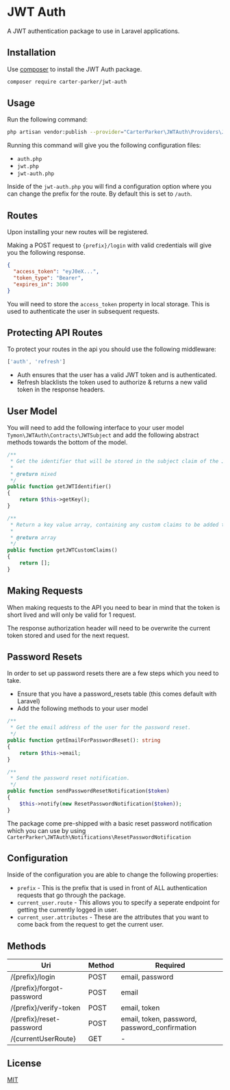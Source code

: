 # JWT Auth

A JWT authentication package to use in Laravel applications.

## Installation

Use [composer](https://getcomposer.org) to install the JWT Auth package.

```sh
composer require carter-parker/jwt-auth
```

## Usage

Run the following command:

```sh
php artisan vendor:publish --provider="CarterParker\JWTAuth\Providers\JWTAuthServiceProvider"
```

Running this command will give you the following configuration files:

- `auth.php`
- `jwt.php`
- `jwt-auth.php`

Inside of the `jwt-auth.php` you will find a configuration option where you can change the prefix for the route. By default this is set to `/auth`.

## Routes

Upon installing your new routes will be registered.

Making a POST request to `{prefix}/login` with valid credentials will give you the following response.

```json
{
  "access_token": "eyJ0eX...",
  "token_type": "Bearer",
  "expires_in": 3600
}
```

You will need to store the `access_token` property in local storage. This is used to authenticate the user in subsequent requests.

## Protecting API Routes

To protect your routes in the api you should use the following middleware:

```js
['auth', 'refresh']
```

- Auth ensures that the user has a valid JWT token and is authenticated.
- Refresh blacklists the token used to authorize & returns a new valid token in the response headers.

## User Model

You will need to add the following interface to your user model `Tymon\JWTAuth\Contracts\JWTSubject` and add the following abstract methods towards the bottom of the model.

```php
/**
 * Get the identifier that will be stored in the subject claim of the JWT.
 *
 * @return mixed
 */
public function getJWTIdentifier()
{
    return $this->getKey();
}

/**
 * Return a key value array, containing any custom claims to be added to the JWT.
 *
 * @return array
 */
public function getJWTCustomClaims()
{
    return [];
}
```

## Making Requests

When making requests to the API you need to bear in mind that the token is short lived and will only be valid for 1 request. 

The response authorization header will need to be overwrite the current token stored and used for the next request.

## Password Resets

In order to set up password resets there are a few steps which you need to take.

- Ensure that you have a password_resets table (this comes default with Laravel)
- Add the following methods to your user model

```php
/**
 * Get the email address of the user for the password reset.
 */
public function getEmailForPasswordReset(): string
{
    return $this->email;
}

/**
 * Send the password reset notification.
 */
public function sendPasswordResetNotification($token)
{
    $this->notify(new ResetPasswordNotification($token));
}
```

The package come pre-shipped with a basic reset password notification which you can use by using `CarterParker\JWTAuth\Notifications\ResetPasswordNotification`

## Configuration

Inside of the configuration you are able to change the following properties:

- `prefix` - This is the prefix that is used in front of ALL authentication requests that go through the package.
- `current_user.route` - This allows you to specify a seperate endpoint for getting the currently logged in user.
- `current_user.attributes` - These are the attributes that you want to come back from the request to get the current user.

## Methods

| Uri              | Method | Required                                               |
|------------------|--------|--------------------------------------------------------|
| /{prefix}/login           | POST   | email, password                               |
| /{prefix}/forgot-password | POST   | email                                         |
| /{prefix}/verify-token    | POST   | email, token                                  |
| /{prefix}/reset-password  | POST   | email, token, password, password_confirmation |
| /{currentUserRoute}       | GET    | -                                             |

## License
[MIT](https://choosealicense.com/licenses/mit/)